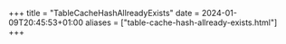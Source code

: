 +++
title = "TableCacheHashAllreadyExists"
date = 2024-01-09T20:45:53+01:00
aliases = ["table-cache-hash-allready-exists.html"]
+++

